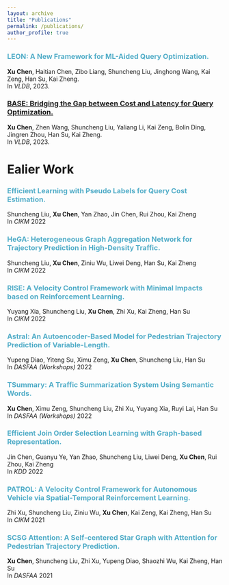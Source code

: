 ```yaml
---
layout: archive
title: "Publications"
permalink: /publications/
author_profile: true
---
```


<!-- {% if author.googlescholar %}
  You can also find my articles on <u><a href="{{author.googlescholar}}">my Google Scholar profile</a>.</u>
{% endif %}

{% include base_path %}

{% for post in site.publications reversed %}
  {% include archive-single.html %}
{% endfor %} -->

### <span style="color:#52ADC8">LEON: A New Framework for ML-Aided Query Optimization.</span>
<b>Xu Chen</b>, Haitian Chen, Zibo Liang, Shuncheng Liu, Jinghong Wang, Kai Zeng, Han Su, Kai Zheng.\
In *VLDB*, 2023.

### <span style="color:#52ADC8">[BASE: Bridging the Gap between Cost and Latency for Query Optimization.](https://www.vldb.org/pvldb/vol16/p1958-chen.pdf)</span>
<b>Xu Chen</b>, Zhen Wang, Shuncheng Liu, Yaliang Li, Kai Zeng, Bolin Ding, Jingren Zhou, Han Su, Kai Zheng.\
In *VLDB*, 2023.


# Ealier Work

### <span style="color:#52ADC8">Efficient Learning with Pseudo Labels for Query Cost Estimation.</span>
Shuncheng Liu, <b>Xu Chen</b>, Yan Zhao, Jin Chen, Rui Zhou, Kai Zheng\
In *CIKM* 2022

### <span style="color:#52ADC8">HeGA: Heterogeneous Graph Aggregation Network for Trajectory Prediction in High-Density Traffic.</span>
Shuncheng Liu, <b>Xu Chen</b>, Ziniu Wu, Liwei Deng, Han Su, Kai Zheng\
In *CIKM* 2022


### <span style="color:#52ADC8">RISE: A Velocity Control Framework with Minimal Impacts based on Reinforcement Learning.</span>
Yuyang Xia, Shuncheng Liu, <b>Xu Chen</b>, Zhi Xu, Kai Zheng, Han Su\
In *CIKM* 2022

### <span style="color:#52ADC8">Astral: An Autoencoder-Based Model for Pedestrian Trajectory Prediction of Variable-Length.</span>
Yupeng Diao, Yiteng Su, Ximu Zeng, <b>Xu Chen</b>, Shuncheng Liu, Han Su\
In *DASFAA (Workshops)* 2022

### <span style="color:#52ADC8">TSummary: A Traffic Summarization System Using Semantic Words.</span>
<b>Xu Chen</b>, Ximu Zeng, Shuncheng Liu, Zhi Xu, Yuyang Xia, Ruyi Lai, Han Su\
In *DASFAA (Workshops)* 2022

### <span style="color:#52ADC8">Efficient Join Order Selection Learning with Graph-based Representation.</span>
Jin Chen, Guanyu Ye, Yan Zhao, Shuncheng Liu, Liwei Deng, <b>Xu Chen</b>, Rui Zhou, Kai Zheng\
In *KDD* 2022

### <span style="color:#52ADC8">PATROL: A Velocity Control Framework for Autonomous Vehicle via Spatial-Temporal Reinforcement Learning.</span>
Zhi Xu, Shuncheng Liu, Ziniu Wu, <b>Xu Chen</b>, Kai Zeng, Kai Zheng, Han Su\
In *CIKM* 2021

### <span style="color:#52ADC8">SCSG Attention: A Self-centered Star Graph with Attention for Pedestrian Trajectory Prediction.</span>
<b>Xu Chen</b>, Shuncheng Liu, Zhi Xu, Yupeng Diao, Shaozhi Wu, Kai Zheng, Han Su\
In *DASFAA* 2021